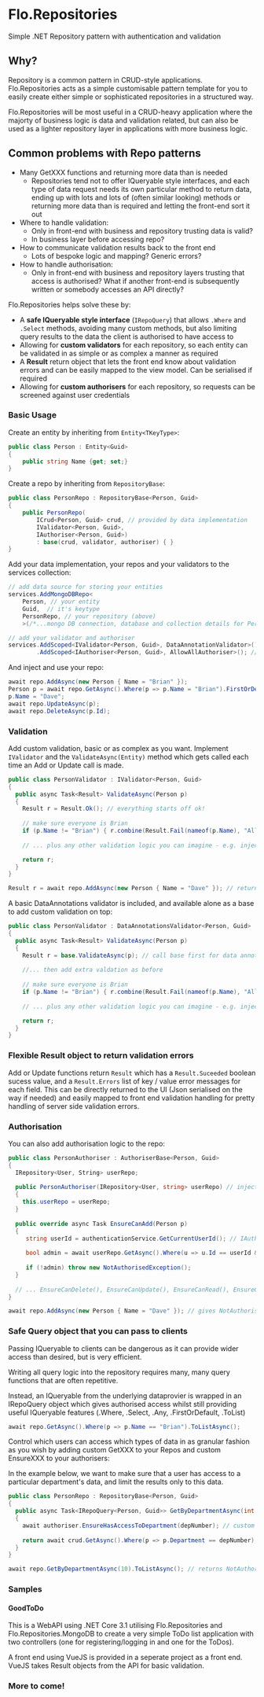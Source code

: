# Flo.Repositories
Simple .NET Repository pattern with authentication and validation

## Why?

Repository is a common pattern in CRUD-style applications.  Flo.Repositories acts as a simple customisable pattern
template for you to easily create either simple or sophisticated repositories in a structured way.

Flo.Repositories will be most useful in a CRUD-heavy application where the majorty of business logic is 
data and validation related, but can also be used as a lighter repository layer in applications with more
business logic.

## Common problems with Repo patterns

- Many GetXXX functions and returning more data than is needed
  - Repositories tend not to offer IQueryable style interfaces, and each type of data request needs its
  own particular method to return data, ending up with lots and lots of (often similar looking) methods or returning more
  data than is required and letting the front-end sort it out
- Where to handle validation: 
  - Only in front-end with business and repository trusting data is valid?
  - In business layer before accessing repo?
- How to communicate validation results back to the front end
  - Lots of bespoke logic and mapping?  Generic errors?
- How to handle authorisation: 
  - Only in front-end with business and repository layers trusting that access is authorised?  What if another front-end is subsequently written or somebody accesses an API directly?

Flo.Repositories helps solve these by:

- A **safe IQueryable style interface** (`IRepoQuery`) that allows `.Where` and `.Select` methods, avoiding many 
  custom methods, but also limiting query results to the data the client is authorised to have access to
- Allowing for **custom validators** for each repository, so each entity can be validated in as simple or as complex 
  a manner as required
- A **Result** return object that lets the front end know about validation errors and can be easily mapped to the view model.  Can be serialised if required
- Allowing for **custom authorisers** for each repository, so requests can be screened against user credentials

### Basic Usage

Create an entity by inheriting from `Entity<TKeyType>`:

```csharp
public class Person : Entity<Guid>
{
    public string Name {get; set;}
}
```

Create a repo by inheriting from `RepositoryBase`:

```csharp
public class PersonRepo : RepositoryBase<Person, Guid>
{
    public PersonRepo(
        ICrud<Person, Guid> crud, // provided by data implementation
        IValidator<Person, Guid>, 
        IAuthoriser<Person, Guid>) 
        : base(crud, validator, authoriser) { }
}
```

Add your data implementation, your repos and your validators to the services collection:

```csharp
// add data source for storing your entities
services.AddMongoDBRepo<
    Person, // your entity
    Guid,  // it's keytype
    PersonRepo, // your repository (above)
    >(/*...mongo DB connection, database and collection details for Person...*/);

// add your validator and authoriser
services.AddScoped<IValidator<Person, Guid>, DataAnnotationValidator>() // a basic or your bespoke validatator
        .AddScoped<IAuthoriser<Person, Guid>, AllowAllAuthoriser>(); // a basic or your bespoke authoriser
```

And inject and use your repo:

```csharp
await repo.AddAsync(new Person { Name = "Brian" });
Person p = await repo.GetAsync().Where(p => p.Name = "Brian").FirstOrDefaultAsync();
p.Name = "Dave";
await repo.UpdateAsync(p);
await repo.DeleteAsync(p.Id);
```

### Validation

Add custom validation, basic or as complex as you want.  Implement `IValidator` and the `ValidateAsync(Entity)` method which
gets called each time an Add or Update call is made.

```csharp
public class PersonValidator : IValidator<Person, Guid>
{
  public async Task<Result> ValidateAsync(Person p)
  {
    Result r = Result.Ok(); // everything starts off ok!
    
    // make sure everyone is Brian
    if (p.Name != "Brian") { r.combine(Result.Fail(nameof(p.Name), "All must be Brian")); }
    
    // ... plus any other validation logic you can imagine - e.g. inject other repos, run queries, etc.

    return r;
  }
}

Result r = await repo.AddAsync(new Person { Name = "Dave" }); // returns Result.Suceeded = False, Result.Errors = { { "Name", "All must be Brian" } }

```

A basic DataAnnotations validator is included, and available alone as a base to add custom validation on top:

```csharp
public class PersonValidator : DataAnnotationsValidator<Person, Guid>
{
  public async Task<Result> ValidateAsync(Person p)
  {
    Result r = base.ValidateAsync(p); // call base first for data annotations validation...
    
    //... then add extra valdation as before
    
    // make sure everyone is Brian
    if (p.Name != "Brian") { r.combine(Result.Fail(nameof(p.Name), "All must be Brian")); }
    
    // ... plus any other validation logic you can imagine - e.g. inject other repos, run queries, etc.

    return r;
  }
}
```

### Flexible Result object to return validation errors

Add or Update functions return `Result` which has a `Result.Suceeded` boolean sucess value, and a `Result.Errors` list of key / value error messages for each field.  This can be directly returned to the UI (Json serialised on the way if needed) and easily mapped to front end validation handling for pretty handling of server side validation errors.

### Authorisation

You can also add authorisation logic to the repo:

```csharp
public class PersonAuthoriser : AuthoriserBase<Person, Guid>
{
  IRepository<User, String> userRepo;
  
  public PersonAuthoriser(IRepository<User, string> userRepo) // inject a userRepo for access to userdata, but could also inject ASP.NET identity classes or anything else
  {
    this.userRepo = userRepo;
  }
  
  public override async Task EnsureCanAdd(Person p)
  {
     string userId = authenticationService.GetCurrentUserId(); // IAuthenticationService impelmented by your authentication framework to provide a hook to user identity
     
     bool admin = await userRepo.GetAsync().Where(u => u.Id == userId && u.IsAdmin == true).AnyAsync();
     
     if (!admin) throw new NotAuthorisedException();
  }
  
  // ... EnsureCanDelete(), EnsureCanUpdate(), EnsureCanRead(), EnsureCanRead(id)... extend as needed
}

await repo.AddAsync(new Person { Name = "Dave" }); // gives NotAuthorisedException if current user is not admin
```

### Safe Query object that you can pass to clients

Passing IQueryable to clients can be dangerous as it can provide wider access than desired, but is very efficient.

Writing all query logic into the repository requires many, many query functions that are often repetitive.

Instead, an IQueryable from the underlying dataprovier is wrapped in an IRepoQuery object which gives authorised access whilst still 
providing useful IQueryable features (.Where, .Select, .Any, .FirstOrDefault, .ToList)

```csharp
await repo.GetAsync().Where(p => p.Name == "Brian").ToListAsync();
```

Control which users can access which types of data in as granular fashion as you wish by adding custom GetXXX to your Repos and custom EnsureXXX to your authorisers:

In the example below, we want to make sure that a user has access to a particular department's data, and limit the 
results only to this data.

```csharp
public class PersonRepo : RepositoryBase<Person, Guid>
{
  public async Task<IRepoQuery<Person, Guid>> GetByDepartmentAsync(int depNumber)
  {
    await authoriser.EnsureHasAccessToDepartment(depNumber); // custom EnsureXXX method on PersonAuthoriser with authorisation logic
    
    return await crud.GetAsync().Where(p => p.Department == depNumber);  // where clause limits IRepoQuery results to specific authorised department
  }
}

await repo.GetByDepartmentAsync(10).ToListAsync(); // returns NotAuthorisedException if current user does not have access to department 10, by whatever logic you implement
```

### Samples

#### GoodToDo

This is a WebAPI using .NET Core 3.1 utilising Flo.Repositories and Flo.Repositories.MongoDB to create a very simple
ToDo list application with two controllers (one for registering/logging in and one for the ToDos).

A front end using VueJS is provided in a seperate project as a front end.  VueJS takes Result objects from the API for basic
validation.

### More to come!

